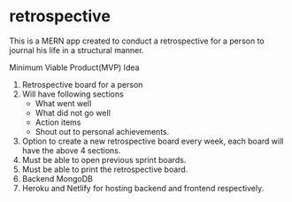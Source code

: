 # retrospective
This is a MERN app created to conduct a retrospective for a person to journal his life in a structural manner.

Minimum Viable Product(MVP) Idea
1. Retrospective board for a person
2. Will have following sections
   * What went well
   * What did not go well
   * Action items
   * Shout out to personal achievements.
3. Option to create a new retrospective board every week, each board will have the above 4 sections.
4. Must be able to open previous sprint boards.
5. Must be able to print the retrospective board.
6. Backend MongoDB
7. Heroku and Netlify for hosting backend and frontend respectively.
